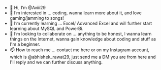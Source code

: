 - 👋 Hi, I’m @Aviii29
- 👀 I’m interested in ... coding, wanna learn more about it, and love gaming/jamming to songs! 
- 🌱 I’m currently learning ... Excel/ Advanced Excel and will further start learning about MySQL and PowerBi. 
- 💞️ I’m looking to collaborate on ... anything to be honest, I wanna learn things on the Internet, wanna gain knowledge about coding and stuff as I'm a beginner.
- 📫 How to reach me ... contact me here or on my Instagram account, which is @abhishek_rawat29, just send me a DM you are from here and I'll reply and we can further discuss anything.

<!---
Aviii29/Aviii29 is a ✨ special ✨ repository because its `README.md` (this file) appears on your GitHub profile.
You can click the Preview link to take a look at your changes.
--->
